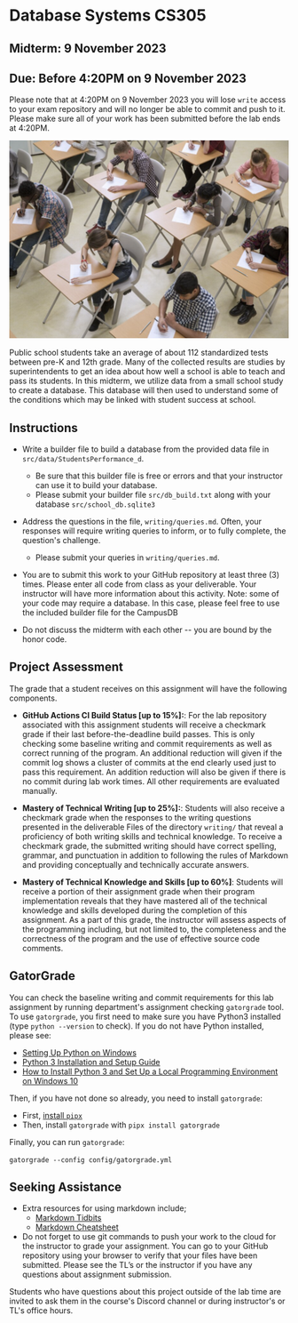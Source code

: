# Database Systems  CS305

## Midterm: 9 November 2023

## Due: Before 4:20PM on 9 November 2023

Please note that at 4:20PM on 9 November 2023 you will lose `write` access to your exam repository and will no longer be able to commit and push to it. Please make sure all of your work has been submitted before the lab ends at 4:20PM.

![bases](./graphics/testing.png)

Public school students take an average of about 112 standardized tests between pre-K and 12th grade. Many of the collected results are studies by superintendents to get an idea about how well a school is able to teach and pass its students. In this midterm, we utilize data from a small school study to create a database. This database will then used to understand some of the conditions which may be linked with student success at school.

## Instructions

* Write a builder file to build a database from the provided data file in `src/data/StudentsPerformance_d`. 
  * Be sure that this builder file is free or errors and that your instructor can use it to build your database.
  * Please submit your builder file `src/db_build.txt` along with your database `src/school_db.sqlite3`

* Address the questions in the file, `writing/queries.md`. Often, your responses will require writing queries to inform, or to fully complete, the question's challenge.
  * Please submit your queries in `writing/queries.md`.

* You are to submit this work to your GitHub repository at least three (3) times. Please enter all code from class as your deliverable. Your instructor will have more information about this activity. Note: some of your code may require a database. In this case, please feel free to use the included builder file for the CampusDB

* Do not discuss the midterm with each other -- you are bound by the honor code.

## Project Assessment

The grade that a student receives on this assignment will have the following components.

* **GitHub Actions CI Build Status [up to 15%]:**: For the lab repository associated with this assignment students will receive a checkmark grade if their last before-the-deadline build passes. This is only checking some baseline writing and commit requirements as well as correct running of the program. An additional reduction will given if the commit log shows a cluster of commits at the end clearly used just to pass this requirement. An addition reduction will also be given if there is no commit during lab work times. All other requirements are evaluated manually.

* **Mastery of Technical Writing [up to 25%]:**: Students will also receive a checkmark grade when the responses to the writing questions presented in the deliverable Files of the directory `writing/` that reveal a proficiency of both writing skills and technical knowledge. To receive a checkmark grade, the submitted writing should have correct spelling, grammar, and punctuation in addition to following the rules of Markdown and providing conceptually and technically accurate answers.

* **Mastery of Technical Knowledge and Skills [up to 60%]**: Students will receive a portion of their assignment grade when their program implementation reveals that they have mastered all of the technical knowledge and skills developed during the completion of this assignment. As a part of this grade, the instructor will assess aspects of the programming including, but not limited to, the completeness and the correctness of the program and the use of effective source code comments.

## GatorGrade

You can check the baseline writing and commit requirements for this lab assignment by running department's assignment checking `gatorgrade` tool. To use `gatorgrade`, you first need to make sure you have Python3 installed (type `python --version` to check). If you do not have Python installed, please see:

* [Setting Up Python on Windows](https://realpython.com/lessons/python-windows-setup/)
* [Python 3 Installation and Setup Guide](https://realpython.com/installing-python/)
* [How to Install Python 3 and Set Up a Local Programming Environment on Windows 10](https://www.digitalocean.com/community/tutorials/how-to-install-python-3-and-set-up-a-local-programming-environment-on-windows-10)

Then, if you have not done so already, you need to install `gatorgrade`:

* First, [install `pipx`](https://pypa.github.io/pipx/installation/)
* Then, install `gatorgrade` with `pipx install gatorgrade`

Finally, you can run `gatorgrade`:

`gatorgrade --config config/gatorgrade.yml`

## Seeking Assistance

* Extra resources for using markdown include;
  * [Markdown Tidbits](https://www.youtube.com/watch?v=cdJEUAy5IyA)
  * [Markdown Cheatsheet](https://github.com/adam-p/markdown-here/wiki/Markdown-Cheatsheet)
* Do not forget to use git commands to push your work to the cloud for the instructor to grade your assignment. You can go to your GitHub repository using your browser to verify that your files have been submitted. Please see the TL’s or the instructor if you have any questions about assignment submission.

Students who have questions about this project outside of the lab time are invited
to ask them in the course's Discord channel or during instructor's or TL's office hours.
